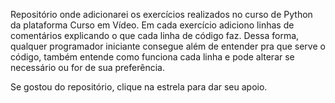 Repositório onde adicionarei os exercícios realizados no curso de Python da plataforma Curso em Vídeo.
Em cada exercício adiciono linhas de comentários explicando o que cada linha de código faz. Dessa forma, qualquer programador iniciante consegue além de entender pra que serve o código, também entende como funciona cada linha e pode alterar se necessário ou for de sua preferência.

Se gostou do repositório, clique na estrela para dar seu apoio.
